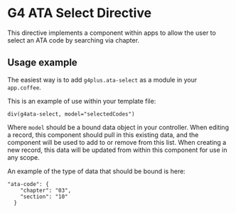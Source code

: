 # G4 ATA Select Directive

This directive implements a component within apps to allow the user to select an ATA code by searching via chapter.

## Usage example

The easiest way is to add `g4plus.ata-select` as a module in your `app.coffee`.

This is an example of use within your template file:

```jade
div(g4ata-select, model="selectedCodes")
```

Where `model` should be a bound data object in your controller. When editing a record, this component should pull in this existing data, and the component will be used to add to or remove from this list. When creating a new record, this data will be updated from within this component for use in any scope.

An example of the type of data that should be bound is here:

```
"ata-code": {
    "chapter": "03",
    "section": "10"
  }
```
